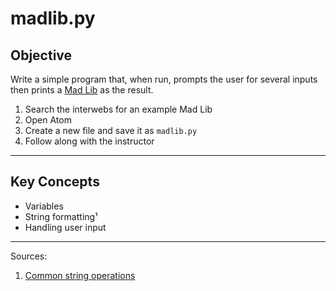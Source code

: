 # madlib.py

## Objective

Write a simple program that, when run, prompts the user for several inputs then
 prints a [Mad Lib](https://en.wikipedia.org/wiki/Mad_Libs) as the result.

1. Search the interwebs for an example Mad Lib
1. Open Atom
1. Create a new file and save it as `madlib.py`
1. Follow along with the instructor

------

## Key Concepts

- Variables
- String formatting¹
- Handling user input

------

Sources:

1. [Common string operations](https://docs.python.org/3.1/library/string.html)

